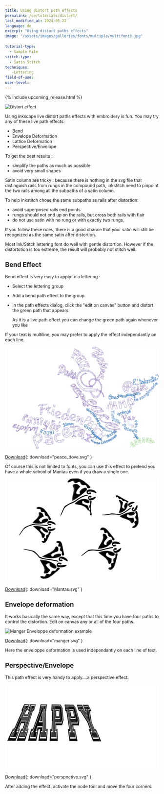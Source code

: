 ```yaml
---
title: Using distort path effects
permalink: /de/tutorials/distort/
last_modified_at: 2024-05-22
language: de
excerpt: "Using distort paths effects"
image: "/assets/images/galleries/fonts/multiple/multifont3.jpg"

tutorial-type:
  - Sample File
stitch-type: 
  - Satin Stitch
techniques:
   -Lettering
field-of-use:
user-level: 
---
```

{% include upcoming_release.html %}

![Distort effect](/assets/images/galleries/fonts/multiple/multifont3.jpg)

Using inkscape live distort paths effects with embroidery is fun. You may try any  of these live path effects: 

* Bend
* Envelope Deformation
* Lattice Deformation
* Perspective/Envelope

To  get the best results :
* simplify the paths as much as possible
* avoid very small shapes

Satin column  are tricky : because there is nothing  in the svg file that distinguish rails from rungs 
in the compound path, inkstitch need to pinpoint the two rails among all the subpaths of a satin column. 

To help  inkstitch chose the same subpaths as rails after  distortion:

- avoid  superposed  rails end points
- rungs should not end  up on the rails,  but cross both rails with flair
- do not  use satin with no rung or with exactly two rungs.


If you follow these rules, there is a good chance that  your satin will still be recognized 
as the same satin after distortion. 

Most Ink/Stitch lettering font do well with gentle distortion. 
However if  the distortotion is too extreme, the result will probably not stitch well.


## Bend Effect
Bend effect is very easy to apply to a lettering :
* Select the lettering group
* Add a  bend path effect to the group
* In the path effects dialog, click the "edit on canvas" button and  distort the green path that appears

  As it is a live path effect you can change  the green  path again whenever you like 

If your text is multiline, you may prefer to apply the effect independantly on each line.

![Lettering Bend Example](/assets/images/tutorials/distort/peace_dove.svg)

[Download](/assets/images/tutorials/distort/peace_dove.svg){: download="peace_dove.svg" }

Of course this is not limited to fonts, you can use this effect to pretend you have a whole school of Mantas even if you draw a single one.

![Mantas Bend Example](/assets/images/tutorials/distort/Mantas.svg)

[Download](/assets/images/tutorials/distort/Mantas.svg){: download="Mantas.svg" }

## Envelope deformation
It works basically the same way, except that this time you have four paths to control the distortion. Edit on canvas any or all of the four paths.

![Manger Enveloppe deformation example](/assets/images/tutorials/distort/manger.svg)

[Download](/assets/images/tutorials/distort/manger.svg){: download="manger.svg" }

Here the enveloppe deformation is used independantly on each  line of text.

## Perspective/Envelope
This path effect  is very  handy  to apply....a perspective effect.

![perspective example](/assets/images/tutorials/distort/perspective.svg)

[Download](/assets/images/tutorials/distort/manger.svg){: download="perspective.svg" }

After adding the effect, activate the node  tool and move the four corners.


